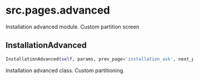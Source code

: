 <h1 id="src.pages.advanced">src.pages.advanced</h1>

Installation advanced module. Custom partition screen
<h2 id="src.pages.advanced.InstallationAdvanced">InstallationAdvanced</h2>

```python
InstallationAdvanced(self, params, prev_page='installation_ask', next_page='user_info')
```
Installation advanced class. Custom partitioning.
